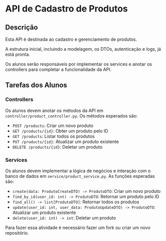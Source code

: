 # API de Cadastro de Produtos

## Descrição

Esta API é destinada ao cadastro e gerenciamento de produtos. 

A estrutura inicial, incluindo a modelagem, os DTOs, autenticação e logs, já está pronta. 

Os alunos serão responsáveis por implementar os services e anotar os controllers para completar a funcionalidade da API.


## Tarefas dos Alunos

### Controllers

Os alunos devem anotar os métodos da API em `controller/product_controller.py`. Os métodos esperados são:

- `POST /products`: Criar um novo produto
- `GET /products/{id}`: Obter um produto pelo ID
- `GET /products`: Listar todos os produtos
- `PUT /products/{id}`: Atualizar um produto existente
- `DELETE /products/{id}`: Deletar um produto

### Services

Os alunos devem implementar a lógica de negócios e interação com o banco de dados em `service/product_service.py`. As funções esperadas são:

- `create(data: ProdutoCreateDTO) -> ProdutoDTO`: Criar um novo produto
- `find_by_id(user_id: int) -> ProdutoDTO`: Retornar um produto pelo ID
- `find_all() -> list[ProdutoDTO]`: Retornar todos os produtos
- `update(user_id: int, user_data: ProdutoUpdateDTO) -> ProdutoDTO`: Atualizar um produto existente
- `delete(user_id: int) -> int`: Deletar um produto


Para fazer essa atividade é necessário fazer um fork ou criar um novo repositório.